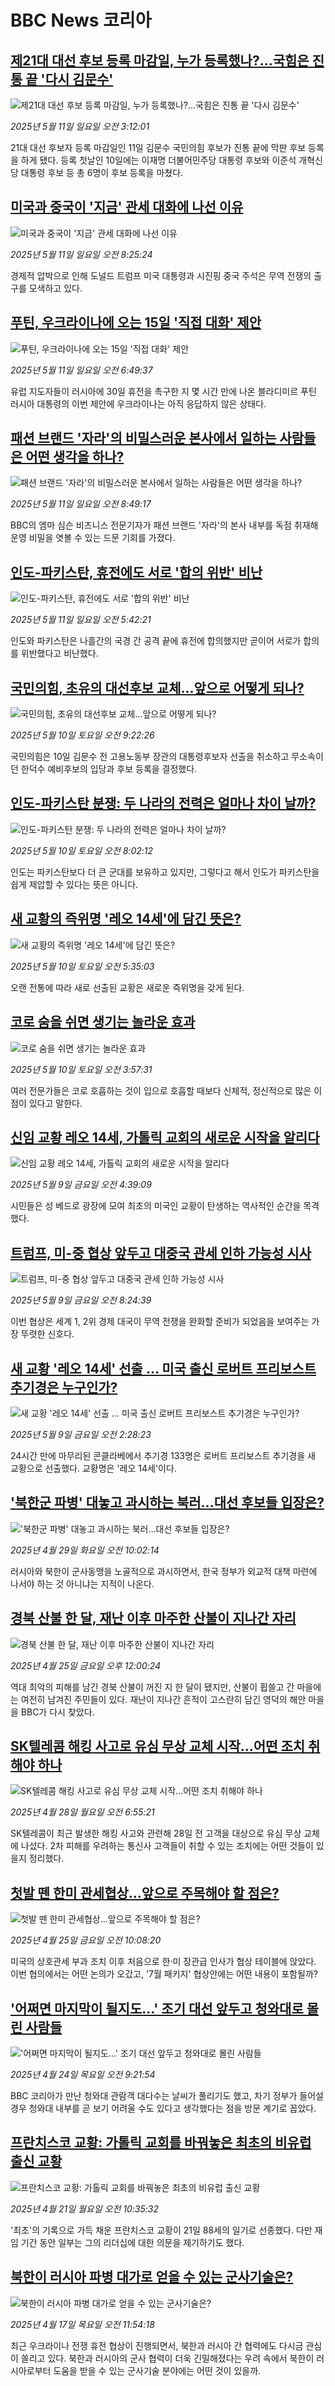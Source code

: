 # BBC News 코리아## [제21대 대선 후보 등록 마감일, 누가 등록했나?...국힘은 진통 끝 '다시 김문수'](https://www.bbc.com/korean/articles/ckg4npzn88eo?at_campaign=githubrss)![제21대 대선 후보 등록 마감일, 누가 등록했나?...국힘은 진통 끝 '다시 김문수'](https://ichef.bbci.co.uk/ace/standard/240/cpsprodpb/dc91/live/4cbd4a30-2e15-11f0-b26b-ab62c890638b.jpg)_2025년 5월 11일 일요일 오전 3:12:01_21대 대선 후보자 등록 마감일인 11일 김문수 국민의힘 후보가 진통 끝에 막판 후보 등록을 하게 됐다. 등록 첫날인 10일에는 이재명 더불어민주당 대통령 후보와 이준석 개혁신당 대통령 후보 등 총 6명이 후보 등록을 마쳤다.## [미국과 중국이 '지금' 관세 대화에 나선 이유](https://www.bbc.com/korean/articles/cnv1dlq4yj5o?at_campaign=githubrss)![미국과 중국이 '지금' 관세 대화에 나선 이유](https://ichef.bbci.co.uk/ace/standard/240/cpsprodpb/e50f/live/2d347f30-2d89-11f0-8ff1-59f5dcf8e9f5.jpg)_2025년 5월 11일 일요일 오전 8:25:24_경제적 압박으로 인해 도널드 트럼프 미국 대통령과 시진핑 중국 주석은 무역 전쟁의 출구를 모색하고 있다.## [푸틴, 우크라이나에 오는 15일 '직접 대화' 제안](https://www.bbc.com/korean/articles/cm2y8gv018eo?at_campaign=githubrss)![푸틴, 우크라이나에 오는 15일 '직접 대화' 제안](https://ichef.bbci.co.uk/ace/standard/240/cpsprodpb/334c/live/611101a0-2df4-11f0-8ff1-59f5dcf8e9f5.jpg)_2025년 5월 11일 일요일 오전 6:49:37_유럽 지도자들이 러시아에 30일 휴전을 촉구한 지 몇 시간 만에 나온 블라디미르 푸틴 러시아 대통령의 이번 제안에 우크라이나는 아직 응답하지 않은 상태다.## [패션 브랜드 '자라'의 비밀스러운 본사에서 일하는 사람들은 어떤 생각을 하나?](https://www.bbc.com/korean/articles/c14k86z1lm4o?at_campaign=githubrss)![패션 브랜드 '자라'의 비밀스러운 본사에서 일하는 사람들은 어떤 생각을 하나?](https://ichef.bbci.co.uk/ace/standard/240/cpsprodpb/6b1f/live/916050c0-2c11-11f0-8f57-b7237f6a66e6.jpg)_2025년 5월 11일 일요일 오전 8:49:17_BBC의 엠마 심슨 비즈니스 전문기자가 패션 브랜드 '자라'의 본사 내부를 독점 취재해 운영 비밀을 엿볼 수 있는 드문 기회를 가졌다.## [인도-파키스탄, 휴전에도 서로 '합의 위반' 비난](https://www.bbc.com/korean/articles/ce3vzen311xo?at_campaign=githubrss)![인도-파키스탄, 휴전에도 서로 '합의 위반' 비난](https://ichef.bbci.co.uk/ace/standard/240/cpsprodpb/2817/live/99e5c210-2dd9-11f0-8ff1-59f5dcf8e9f5.jpg)_2025년 5월 11일 일요일 오전 5:42:21_인도와 파키스탄은 나흘간의 국경 간 공격 끝에 휴전에 합의했지만 곧이어 서로가 합의를 위반했다고 비난했다.## [국민의힘, 초유의 대선후보 교체…앞으로 어떻게 되나?](https://www.bbc.com/korean/articles/cq54e2p0dz8o?at_campaign=githubrss)![국민의힘, 초유의 대선후보 교체…앞으로 어떻게 되나?](https://ichef.bbci.co.uk/ace/standard/240/cpsprodpb/865a/live/71a35140-2d44-11f0-8b94-619433b89418.png)_2025년 5월 10일 토요일 오전 9:22:26_국민의힘은 10일 김문수 전 고용노동부 장관의 대통령후보자 선출을 취소하고 무소속이던 한덕수 예비후보의 입당과 후보 등록을 결정했다.## [인도-파키스탄 분쟁: 두 나라의 전력은 얼마나 차이 날까?](https://www.bbc.com/korean/articles/c8619pq58w8o?at_campaign=githubrss)![인도-파키스탄 분쟁: 두 나라의 전력은 얼마나 차이 날까?](https://ichef.bbci.co.uk/ace/standard/240/cpsprodpb/65fb/live/3f496ee0-2c23-11f0-9b64-7b0b0e4c24c3.jpg)_2025년 5월 10일 토요일 오전 8:02:12_인도는 파키스탄보다 더 큰 군대를 보유하고 있지만, 그렇다고 해서 인도가 파키스탄을 쉽게 제압할 수 있다는 뜻은 아니다.## [새 교황의 즉위명 '레오 14세'에 담긴 뜻은?](https://www.bbc.com/korean/articles/c331v4k272vo?at_campaign=githubrss)![새 교황의 즉위명 '레오 14세'에 담긴 뜻은?](https://ichef.bbci.co.uk/ace/standard/240/cpsprodpb/dbdb/live/cecd25f0-2cb1-11f0-84e4-87cd27320c39.jpg)_2025년 5월 10일 토요일 오전 5:35:03_오랜 전통에 따라 새로 선출된 교황은 새로운 즉위명을 갖게 된다.## [코로 숨을 쉬면 생기는 놀라운 효과](https://www.bbc.com/korean/articles/c0qgz0kde10o?at_campaign=githubrss)![코로 숨을 쉬면 생기는 놀라운 효과](https://ichef.bbci.co.uk/ace/standard/240/cpsprodpb/1883/live/460fce80-2d50-11f0-8ff1-59f5dcf8e9f5.jpg)_2025년 5월 10일 토요일 오전 3:57:31_여러 전문가들은 코로 호흡하는 것이 입으로 호흡할 때보다 신체적, 정신적으로 많은 이점이 있다고 말한다.## [신임 교황 레오 14세, 가톨릭 교회의 새로운 시작을 알리다](https://www.bbc.com/korean/articles/cr7zrl388dko?at_campaign=githubrss)![신임 교황 레오 14세, 가톨릭 교회의 새로운 시작을 알리다](https://ichef.bbci.co.uk/ace/standard/240/cpsprodpb/0675/live/685b9d50-2c6c-11f0-b26b-ab62c890638b.jpg)_2025년 5월 9일 금요일 오전 4:39:09_시민들은 성 베드로 광장에 모여 최초의 미국인 교황이 탄생하는 역사적인 순간을 목격했다.## [트럼프, 미-중 협상 앞두고 대중국 관세 인하 가능성 시사](https://www.bbc.com/korean/articles/c93y57lvzvpo?at_campaign=githubrss)![트럼프, 미-중 협상 앞두고 대중국 관세 인하 가능성 시사](https://ichef.bbci.co.uk/ace/standard/240/cpsprodpb/e7f2/live/0b294d80-2c99-11f0-a4b4-932b8eb60aa6.jpg)_2025년 5월 9일 금요일 오전 8:24:39_이번 협상은 세계 1, 2위 경제 대국이 무역 전쟁을 완화할 준비가 되었음을 보여주는 가장 뚜렷한 신호다.## [새 교황 '레오 14세' 선출 … 미국 출신 로버트 프리보스트 추기경은 누구인가?](https://www.bbc.com/korean/articles/ckgq5k31d8qo?at_campaign=githubrss)![새 교황 '레오 14세' 선출 … 미국 출신 로버트 프리보스트 추기경은 누구인가?](https://ichef.bbci.co.uk/ace/standard/240/cpsprodpb/a724/live/0dcf68e0-2c39-11f0-8ff1-59f5dcf8e9f5.jpg)_2025년 5월 9일 금요일 오전 2:28:23_24시간 만에 마무리된 콘클라베에서 추기경 133명은 로버트 프리보스트 추기경을 새 교황으로 선출했다. 교황명은 '레오 14세'이다.## ['북한군 파병' 대놓고 과시하는 북러...대선 후보들 입장은?](https://www.bbc.com/korean/articles/c87p2zgwlvzo?at_campaign=githubrss)!['북한군 파병' 대놓고 과시하는 북러...대선 후보들 입장은?](https://ichef.bbci.co.uk/ace/standard/240/cpsprodpb/656e/live/e59acec0-24d4-11f0-8f57-b7237f6a66e6.jpg)_2025년 4월 29일 화요일 오전 10:02:14_러시아와 북한이 군사동맹을 노골적으로 과시하면서, 한국 정부가 외교적 대책 마련에 나서야 하는 것 아니냐는 지적이 나온다.## [경북 산불 한 달, 재난 이후 마주한 산불이 지나간 자리](https://www.bbc.com/korean/articles/cvg7ljr29p5o?at_campaign=githubrss)![경북 산불 한 달, 재난 이후 마주한 산불이 지나간 자리](https://ichef.bbci.co.uk/ace/standard/240/cpsprodpb/435b/live/73cd8860-21cc-11f0-8c2e-77498b1ce297.jpg)_2025년 4월 25일 금요일 오후 12:00:24_역대 최악의 피해를 남긴 경북 산불이 꺼진 지 한 달이 됐지만, 산불이 휩쓸고 간 마을에는 여전히 남겨진 주민들이 있다. 재난이 지나간 흔적이 고스란히 담긴 영덕의 해안 마을을 BBC가 다시 찾았다.## [SK텔레콤 해킹 사고로 유심 무상 교체 시작...어떤 조치 취해야 하나](https://www.bbc.com/korean/articles/ceqrd9p9wdyo?at_campaign=githubrss)![SK텔레콤 해킹 사고로 유심 무상 교체 시작...어떤 조치 취해야 하나](https://ichef.bbci.co.uk/ace/standard/240/cpsprodpb/aa73/live/02bd2260-23f3-11f0-9c65-a5c3dc449bf3.jpg)_2025년 4월 28일 월요일 오전 6:55:21_SK텔레콤이 최근 발생한 해킹 사고와 관련해 28일 전 고객을 대상으로 유심 무상 교체에 나섰다. 2차 피해를 우려하는 통신사 고객들이 취할 수 있는 조치에는 어떤 것들이 있을지 정리했다.## [첫발 뗀 한미 관세협상…앞으로 주목해야 할 점은?](https://www.bbc.com/korean/articles/c86je59w702o?at_campaign=githubrss)![첫발 뗀 한미 관세협상…앞으로 주목해야 할 점은?](https://ichef.bbci.co.uk/ace/standard/240/cpsprodpb/1a85/live/bb21f8f0-21ad-11f0-9060-674316cb3a1f.jpg)_2025년 4월 25일 금요일 오전 10:08:20_미국의 상호관세 부과 조치 이후 처음으로 한·미 장관급 인사가 협상 테이블에 앉았다. 이번 협의에서는 어떤 논의가 오갔고, '7월 패키지' 협상안에는 어떤 내용이 포함될까?## ['어쩌면 마지막이 될지도...' 조기 대선 앞두고 청와대로 몰린 사람들](https://www.bbc.com/korean/articles/cwynx433pgjo?at_campaign=githubrss)!['어쩌면 마지막이 될지도...' 조기 대선 앞두고 청와대로 몰린 사람들](https://ichef.bbci.co.uk/ace/standard/240/cpsprodpb/3f0f/live/cae3a560-20ed-11f0-9060-674316cb3a1f.jpg)_2025년 4월 24일 목요일 오전 9:21:54_BBC 코리아가 만난 청와대 관람객 대다수는 날씨가 풀리기도 했고, 차기 정부가 들어설 경우 청와대 내부를 곧 보기 어려울 수도 있다고 생각했다는 점을 방문 계기로 꼽았다.## [프란치스코 교황: 가톨릭 교회를 바꿔놓은 최초의 비유럽 출신 교황](https://www.bbc.com/korean/articles/c24qg762y9zo?at_campaign=githubrss)![프란치스코 교황: 가톨릭 교회를 바꿔놓은 최초의 비유럽 출신 교황](https://ichef.bbci.co.uk/ace/standard/240/cpsprodpb/1d15/live/340a4a70-1e97-11f0-b265-abe347419ae3.jpg)_2025년 4월 21일 월요일 오전 10:35:32_'최초'의 기록으로 가득 채운 프란치스코 교황이 21일 88세의 일기로 선종했다. 다만 재임 기간 동안 일부는 그의 리더십에 대한 의문을 제기하기도 했다.## [북한이 러시아 파병 대가로 얻을 수 있는 군사기술은?](https://www.bbc.com/korean/articles/cwynlzp0pl2o?at_campaign=githubrss)![북한이 러시아 파병 대가로 얻을 수 있는 군사기술은?](https://ichef.bbci.co.uk/ace/standard/240/cpsprodpb/ae85/live/80c60e80-1b81-11f0-8a1e-3ff815141b98.png)_2025년 4월 17일 목요일 오전 11:54:18_최근 우크라이나 전쟁 휴전 협상이 진행되면서, 북한과 러시아 간 협력에도 다시금 관심이 쏠리고 있다. 북한과 러시아의 군사 협력이 더욱 긴밀해졌다는 우려 속에서 북한이 러시아로부터 도움을 받을 수 있는 군사기술 분야에는 어떤 것이 있을까.